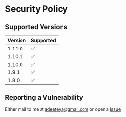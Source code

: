 # Security Policy

## Supported Versions

| Version | Supported          |
|---------|--------------------|
| 1.11.0  | :white_check_mark: |
| 1.10.1  | :white_check_mark: |
| 1.10.0  | :white_check_mark: |
| 1.9.1   | :white_check_mark: |
| 1.8.0   | :white_check_mark: |

## Reporting a Vulnerability

Either mail to me at adeeteya@gmail.com or open a [Issue](https://www.github.com/Classipod/issues)
